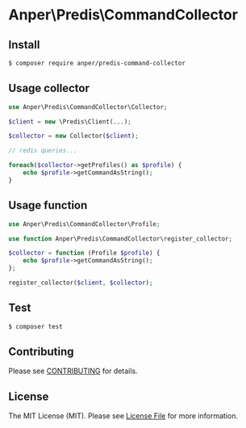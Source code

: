 # Anper\Predis\CommandCollector


## Install

``` bash
$ composer require anper/predis-command-collector
```

## Usage collector

``` php
use Anper\Predis\CommandCollector\Collector;

$client = new \Predis\Client(...);

$collector = new Collector($client);

// redis queries...

foreach($collector->getProfiles() as $profile) {
    echo $profile->getCommandAsString();
}
```

## Usage function

``` php
use Anper\Predis\CommandCollector\Profile;

use function Anper\Predis\CommandCollector\register_collector;

$collector = function (Profile $profile) {
    echo $profile->getCommandAsString();
};

register_collector($client, $collector);
```

## Test

``` bash
$ composer test
```

## Contributing

Please see [CONTRIBUTING](CONTRIBUTING.md) for details.

## License

The MIT License (MIT). Please see [License File](LICENSE.md) for more information.